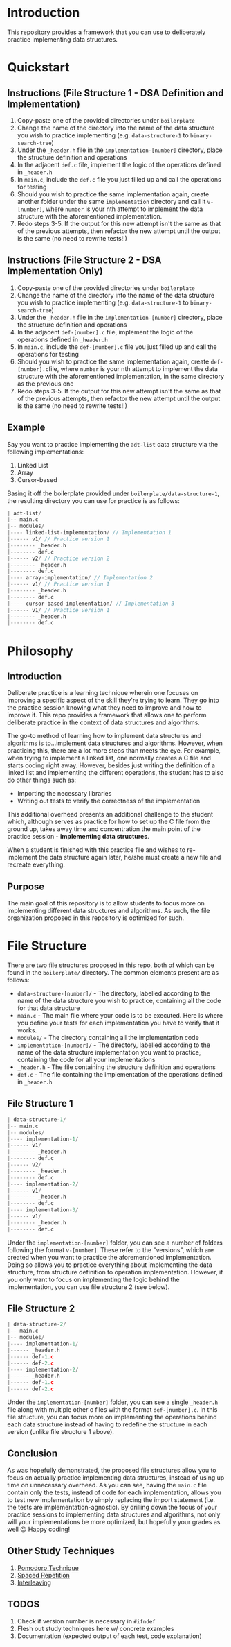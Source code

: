# Introduction
This repository provides a framework that you can use to deliberately practice implementing data structures.

# Quickstart
## Instructions (File Structure 1 - DSA Definition and Implementation)
1. Copy-paste one of the provided directories under `boilerplate`
2. Change the name of the directory into the name of the data structure you wish to practice implementing (e.g. `data-structure-1` to `binary-search-tree`)
3. Under the `_header.h` file in the `implementation-[number]` directory, place the structure definition and operations
4. In the adjacent `def.c` file, implement the logic of the operations defined in `_header.h`
5. In `main.c`, include the `def.c` file you just filled up and call the operations for testing
6. Should you wish to practice the same implementation again, create another folder under the same `implementation` directory and call it `v-[number]`, where `number` is your nth attempt to implement the data structure with the aforementioned implementation.
7. Redo steps 3-5. If the output for this new attempt isn't the same as that of the previous attempts, then refactor the new attempt until the output is the same (no need to rewrite tests!!)

## Instructions (File Structure 2 - DSA Implementation Only)
1. Copy-paste one of the provided directories under `boilerplate`
2. Change the name of the directory into the name of the data structure you wish to practice implementing (e.g. `data-structure-1` to `binary-search-tree`)
3. Under the `_header.h` file in the `implementation-[number]` directory, place the structure definition and operations
4. In the adjacent `def-[number].c` file, implement the logic of the operations defined in `_header.h`
5. In `main.c`, include the `def-[number].c` file you just filled up and call the operations for testing
6. Should you wish to practice the same implementation again, create `def-[number].c`file, where `number` is your nth attempt to implement the data structure with the aforementioned implementation, in the same directory as the previous one
7. Redo steps 3-5. If the output for this new attempt isn't the same as that of the previous attempts, then refactor the new attempt until the output is the same (no need to rewrite tests!!)

## Example
Say you want to practice implementing the `adt-list` data structure via the following implementations:

1. Linked List
2. Array
3. Cursor-based

Basing it off the boilerplate provided under `boilerplate/data-structure-1`, the resulting directory you can use for practice is as follows:

```c
| adt-list/
|-- main.c
|-- modules/
|---- linked-list-implementation/ // Implementation 1
|------ v1/ // Practice version 1
|-------- _header.h
|-------- def.c
|------ v2/ // Practice version 2
|-------- _header.h
|-------- def.c
|---- array-implementation/ // Implementation 2
|------ v1/ // Practice version 1
|-------- _header.h
|-------- def.c
|---- cursor-based-implementation/ // Implementation 3
|------ v1/ // Practice version 1
|-------- _header.h
|-------- def.c
```

# Philosophy
## Introduction
Deliberate practice is a learning technique wherein one focuses on improving a specific aspect of the skill they're trying to learn. They go into the practice session knowing what they need to improve and how to improve it. This repo provides a framework that allows one to perform deliberate practice in the context of data structures and algorithms.

The go-to method of learning how to implement data structures and algorithms is to...implement data structures and algorithms. However, when practicing this, there are a lot more steps than meets the eye. For example, when trying to implement a linked list, one normally creates a C file and starts coding right away. However, besides just writing the definition of a linked list and implementing the different operations, the student has to also do other things such as:

- Importing the necessary libraries
- Writing out tests to verify the correctness of the implementation

This additional overhead presents an additional challenge to the student which, although serves as practice for how to set up the C file from the ground up, takes away time and concentration the main point of the practice session - **implementing data structures**.

When a student is finished with this practice file and wishes to re-implement the data structure again later, he/she must create a new file and recreate everything.

## Purpose
The main goal of this repository is to allow students to focus more on implementing different data structures and algorithms. As such, the file organization proposed in this repository is optimized for such.


# File Structure
There are two file structures proposed in this repo, both of which can be found in the `boilerplate/` directory. The common elements present are as follows:

- `data-structure-[number]/` - The directory, labelled according to the name of the data structure you wish to practice, containing all the code for that data structure
- `main.c` - The main file where your code is to be executed. Here is where you define your tests for each implementation you have to verify that it works.
- `modules/` - The directory containing all the implementation code
- `implementation-[number]/` - The directory, labelled according to the name of the data structure implementation you want to practice, containing the code for all your implementations
- `_header.h` - The file containing the structure definition and operations
- `def.c` - The file containing the implementation of the operations defined in `_header.h`

## File Structure 1
```c
| data-structure-1/
|-- main.c
|-- modules/
|---- implementation-1/
|------ v1/
|-------- _header.h
|-------- def.c
|------ v2/
|-------- _header.h
|-------- def.c
|---- implementation-2/
|------ v1/
|-------- _header.h
|-------- def.c
|---- implementation-3/
|------ v1/
|-------- _header.h
|-------- def.c
```

Under the `implementation-[number]` folder, you can see a number of folders following the format `v-[number]`. These refer to the "versions", which are created when you want to practice the aforementioned implementation. Doing so allows you to practice everything about implementing the data structure, from structure definition to operation implementation. However, if you only want to focus on implementing the logic behind the implementation, you can use file structure 2 (see below).


## File Structure 2
```c
| data-structure-2/
|-- main.c
|-- modules/
|---- implementation-1/
|------ _header.h
|------ def-1.c
|------ def-2.c
|---- implementation-2/
|------ _header.h
|------ def-1.c
|------ def-2.c
```

Under the `implementation-[number]` folder, you can see a single `_header.h` file along with multiple other c files with the format `def-[number].c`. In this file structure, you can focus more on implementing the operations behind each data structure instead of having to redefine the structure in each version (unlike file structure 1 above).

## Conclusion

As was hopefully demonstrated, the proposed file structures allow you to focus on actually practice implementing data structures, instead of using up time on unnecessary overhead. As you can see, having the `main.c` file contain only the tests, instead of code for each implementation, allows you to test new implementation by simply replacing the import statement (i.e. the tests are implementation-agnostic). By drilling down the focus of your practice sessions to implementing data structures and algorithms, not only will your implementations be more optimized, but hopefully your grades as well 😉 Happy coding!

## Other Study Techniques

1. [Pomodoro Technique](https://todoist.com/productivity-methods/pomodoro-technique)
2. [Spaced Repetition](https://e-student.org/spaced-repetition/)
3. [Interleaving](https://psychology.ucsd.edu/undergraduate-program/undergraduate-resources/academic-writing-resources/effective-studying/other-learning-techniques.html#:~:text=Interleaved%20practice%20%E2%80%93%20when%20you%20are,B%20on%20the%20next%2C%20you)

## TODOS
1. Check if version number is necessary in `#ifndef`
2. Flesh out study techniques here w/ concrete examples
3. Documentation (expected output of each test, code explanation)